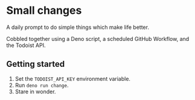 # Small changes
A daily prompt to do simple things which make life better.

Cobbled together using a Deno script, a scheduled GitHub Workflow, and the Todoist API.

## Getting started
1. Set the `TODOIST_API_KEY` environment variable.
2. Run `deno run change`.
3. Stare in wonder.
